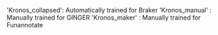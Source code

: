 
'Kronos_collapsed': Automatically trained for Braker
'Kronos_manual'   : Manually trained for GINGER
'Kronos_maker'    : Manually trained for Funannotate
